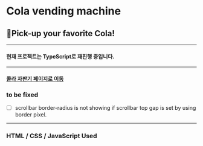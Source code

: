 # Cola vending machine
## 🥤Pick-up your favorite Cola!

---
#### 현재 프로젝트는 TypeScript로 재진행 중입니다.
---
#### [콜라 자판기 페이지로 이동](https://doridori-samsam.github.io/Cola-vending-machine/)



### to be fixed
- [ ] scrollbar border-radius is not showing if scrollbar top gap is set by using border pixel.

---

### HTML / CSS / JavaScript Used

